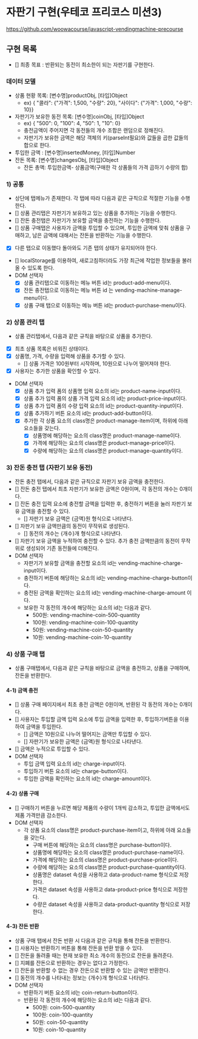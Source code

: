 # 자판기 구현(우테코 프리코스 미션3)

https://github.com/woowacourse/javascript-vendingmachine-precourse

## 구현 목록

- [] 최종 목표 : 반환되는 동전이 최소한이 되는 자판기를 구현한다.

### 데이터 모델

- 상품 현황 목록: [변수명]productObj, [타입]Object
  - ex) { "콜라": {"가격": 1,500, "수량": 20}, "사이다": {"가격": 1,000, "수량": 10}}
- 자판기가 보유한 동전 목록: [변수명]coinObj, [타입]Object
  - ex) { "500": 0, "100": 4, "50": 1, "10": 0}
  - 충전금액이 주어지면 각 동전들의 개수 조합은 랜덤으로 정해진다.
  - 자판기가 보유한 금액은 해당 객체의 키(parseInt필요)와 값들을 곱한 값들의 합으로 한다.
- 투입한 금액 : [변수명]insertedMoney, [타입]Number
- 잔돈 목록: [변수명]changesObj, [타입]Object
  - 잔돈 총액: 투입한금액- 상품금액(구매한 각 상품들의 가격 곱하기 수량의 합)

### 1) 공통

- 상단에 탭메뉴가 존재한다. 각 탭에 따라 다음과 같은 규칙으로 적절한 기능을 수행한다.
- [] 상품 관리탭은 자판기가 보유하고 있는 상품을 추가하는 기능을 수행한다.
- [] 잔돈 충전탭은 자판기가 보유할 금액을 충전하는 기능을 수행한다.
- [] 상품 구매탭은 사용자가 금액을 투입할 수 있으며, 투입한 금액에 맞춰 상품을 구매하고, 남은 금액에 대해서는 잔돈을 반환하는 기능을 수행한다.
- [x] 다른 탭으로 이동했다 돌아와도 기존 탭의 상태가 유지되어야 한다.
- [] localStorage를 이용하여, 새로고침하더라도 가장 최근에 작업한 정보들을 불러올 수 있도록 한다.
- DOM 선택자
  - [x] 상품 관리탭으로 이동하는 메뉴 버튼 id는 product-add-menu이다.
  - [x] 잔돈 충전탭으로 이동하는 메뉴 버튼 id 는 vending-machine-manage-menu이다.
  - [x] 상품 구매 탭으로 이동하는 메뉴 버튼 id는 product-purchase-menu이다.

### 2) 상품 관리 탭

- 상품 관리탭에서, 다음과 같은 규칙을 바탕으로 상품을 추가한다.
- [x] 최초 상품 목록은 비워진 상태이다.
- [x] 상품명, 가격, 수량을 입력해 상품을 추가할 수 있다.
  - [] 상품 가격은 100원부터 시작하며, 10원으로 나누어 떨어져야 한다.
- [x] 사용자는 추가한 상품을 확인할 수 있다.
- DOM 선택자
  - [x] 상품 추가 입력 폼의 상품명 입력 요소의 id는 product-name-input이다.
  - [x] 상품 추가 입력 폼의 상품 가격 입력 요소의 id는 product-price-input이다.
  - [x] 상품 추가 입력 폼의 수량 입력 요소의 id는 product-quantity-input이다.
  - [x] 상품 추가하기 버튼 요소의 id는 product-add-button이다.
  - [x] 추가한 각 상품 요소의 class명은 product-manage-item이며, 하위에 아래 요소들을 갖는다.
    - [x] 상품명에 해당하는 요소의 class명은 product-manage-name이다.
    - [x] 가격에 해당하는 요소의 class명은 product-manage-price이다.
    - [x] 수량에 해당하는 요소의 class명은 product-manage-quantity이다.

### 3) 잔돈 충전 탭 (자판기 보유 동전)

- 잔돈 충전 탭에서, 다음과 같은 규칙으로 자판기 보유 금액을 충전한다.
- [] 잔돈 충전 탭에서 최초 자판기가 보유한 금액은 0원이며, 각 동전의 개수는 0개이다.
- [] 잔돈 충전 입력 요소에 충전할 금액을 입력한 후, 충전하기 버튼을 눌러 자판기 보유 금액을 충전할 수 있다.
  - [] 자판기 보유 금액은 {금액}원 형식으로 나타낸다.
- [] 자판기 보유 금액만큼의 동전이 무작위로 생성된다.
  - [] 동전의 개수는 {개수}개 형식으로 나타낸다.
- [] 자판기 보유 금액을 누적하여 충전할 수 있다. 추가 충전 금액만큼의 동전이 무작위로 생성되어 기존 동전들에 더해진다.
- DOM 선택자
  - 자판기가 보유할 금액을 충전할 요소의 id는 vending-machine-charge-input이다.
  - 충전하기 버튼에 해당하는 요소의 id는 vending-machine-charge-button이다.
  - 충전된 금액을 확인하는 요소의 id는 vending-machine-charge-amount 이다.
  - 보유한 각 동전의 개수에 해당하는 요소의 id는 다음과 같다.
    - 500원: vending-machine-coin-500-quantity
    - 100원: vending-machine-coin-100-quantity
    - 50원: vending-machine-coin-50-quantity
    - 10원: vending-machine-coin-10-quantity

### 4) 상품 구매 탭

- 상품 구매탭에서, 다음과 같은 규칙을 바탕으로 금액을 충전하고, 상품을 구매하며, 잔돈을 반환한다.

#### 4-1) 금액 충전

- [] 상품 구매 페이지에서 최초 충전 금액은 0원이며, 반환된 각 동전의 개수는 0개이다.
- [] 사용자는 투입할 금액 입력 요소에 투입 금액을 입력한 후, 투입하기버튼을 이용하여 금액을 투입한다.
  - [] 금액은 10원으로 나누어 떨어지는 금액만 투입할 수 있다.
  - [] 자판기가 보유한 금액은 {금액}원 형식으로 나타낸다.
- [] 금액은 누적으로 투입할 수 있다.
- DOM 선택자
  - 투입 금액 입력 요소의 id는 charge-input이다.
  - 투입하기 버튼 요소의 id는 charge-button이다.
  - 투입한 금액을 확인하는 요소의 id는 charge-amount이다.

#### 4-2) 상품 구매

- [] 구매하기 버튼을 누르면 해당 제품의 수량이 1개씩 감소하고, 투입한 금액에서도 제품 가격만큼 감소한다.
- DOM 선택자
  - 각 상품 요소의 class명은 product-purchase-item이고, 하위에 아래 요소들을 갖는다.
    - 구매 버튼에 해당하는 요소의 class명은 purchase-button이다.
    - 상품명에 해당하는 요소의 class명은 product-purchase-name이다.
    - 가격에 해당하는 요소의 class명은 product-purchase-price이다.
    - 수량에 해당하는 요소의 class명은 product-purchase-quantity이다.
    - 상품명은 dataset 속성을 사용하고 data-product-name 형식으로 저장한다.
    - 가격은 dataset 속성을 사용하고 data-product-price 형식으로 저장한다.
    - 수량은 dataset 속성을 사용하고 data-product-quantity 형식으로 저장한다.

#### 4-3) 잔돈 반환

- 상품 구매 탭에서 잔돈 반환 시 다음과 같은 규칙을 통해 잔돈을 반환한다.
- [] 사용자는 반환하기 버튼을 통해 잔돈을 반환 받을 수 있다.
- [] 잔돈을 돌려줄 때는 현재 보유한 최소 개수의 동전으로 잔돈을 돌려준다.
- [] 지폐를 잔돈으로 반환하는 경우는 없다고 가정한다.
- [] 잔돈을 반환할 수 없는 경우 잔돈으로 반환할 수 있는 금액만 반환한다.
- [] 동전의 개수를 나타내는 정보는 {개수}개 형식으로 나타낸다.
- DOM 선택자
  - 반환하기 버튼 요소의 id는 coin-return-button이다.
  - 반환된 각 동전의 개수에 해당하는 요소의 id는 다음과 같다.
    - 500원: coin-500-quantity
    - 100원: coin-100-quantity
    - 50원: coin-50-quantity
    - 10원: coin-10-quantity
